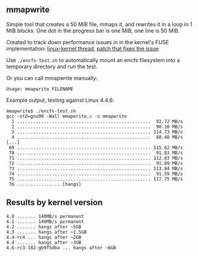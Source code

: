 mmapwrite
---------

Simple tool that creates a 50 MiB file, mmaps it, and rewrites it in a
loop in 1 MiB blocks.
One dot in the progress bar is one MiB, one line is 50 MiB.

Created to track down performance issues in in the kernel's FUSE
implementation: [linux-kernel thread](https://lkml.org/lkml/2016/3/16/260),
[patch that fixes the issue](https://patchwork.kernel.org/patch/8554181/)

Use `./encfs-test.sh` to automatically mount an encfs filesystem into
a temporary directory and run the test.

Or you can call mmapwrite manually:
```
Usage: mmapwrite FILENAME
```

Example output, testing against Linux 4.4.6:

```
mmapwrite$ ./encfs-test.sh 
gcc -std=gnu99 -Wall mmapwrite.c -o mmapwrite
  1 ..................................................  92.72 MB/s
  2 ..................................................  90.10 MB/s
  3 .................................................. 114.73 MB/s
  4 ..................................................  88.48 MB/s
[...]
 69 .................................................. 115.62 MB/s
 70 ..................................................  91.83 MB/s
 71 .................................................. 112.83 MB/s
 72 ..................................................  91.09 MB/s
 73 .................................................. 113.84 MB/s
 74 ..................................................  91.59 MB/s
 75 .................................................. 117.75 MB/s
 76 ................ [hangs]

```

Results by kernel version
-------------------------

```
4.0 ....... 140MB/s permanent
4.1 ....... 140MB/s permanent
4.2 ....... hangs after ~5GB
4.3 ....... hangs after ~1.5GB
4.4-rc4 ... hangs after ~2GB
4.4 ....... hangs after ~3GB
4.6-rc3-182-gb9f5dba ... hangs after ~6GB
```
